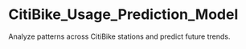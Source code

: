 # CitiBike_Usage_Prediction_Model

Analyze patterns across CitiBike stations and predict future trends.
